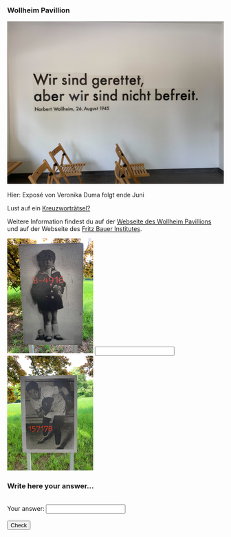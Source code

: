 ### Wollheim Pavillion

<img src="Wollheim_Bild1.jpg" width="600">

Hier: Exposé von Veronika Duma folgt ende Juni

Lust auf ein [Kreuzworträtsel?](https://www.xwords-generator.de/de/solve/dshbk)

Weitere Information findest du auf der [Webseite des Wollheim Pavillions ](http://www.wollheim-memorial.de/de/home)und auf der Webseite des [Fritz Bauer Institutes](https://www.fritz-bauer-institut.de).

<img src="Wollheim_Bild2.jpg" width="200">


<input pattern="Hallo" type="text" name="" value="">

<img src="Wollheim_Bild3.jpg" width="200">

<h3>Write here your answer...</h3>
<br>
<form name="f1">
  Your answer: <input type="password" name="studentAnswer" size="20">
  <br>
  <br>
  <input type="button" value="Check" onClick="checkAnswers()">

</form>



<html>
  <head>
    <title></title>
    <script>
    function checkAnswers(){
        // The following is what I changed.
        Student_answer = document.querySelector('[name="clave1"]').value
        Teacher_answer = "abc"

        if (Student_answer.length === 0 || Teacher_answer.length === 0) {
            alert("You must enter an answer to continue...");
            return false;
        }

        if (Student_answer === Teacher_answer) {
            alert("CONGRATULATIONS! Your answer is correct! You have advanced to the next level.");
            document.body.innerHTML += '<button onclick="window.location.href = \'https://www.google.com\';">Next Riddle</button>'
            //NOTE: here is where the button should be activated and click on it to advance to an hyperlink 
        } else {
            alert("Wrong answer, please, keep trying...");
            //NOTE: here the button must be disabled
        }

    }
    </script>
  </head>
  <body>

    <h3>Write here your answer...</h3>
    <br>

    <form action="" name="f1" onsubmit >
      Your answer: <input type="password" name="clave1" size="20">
      <br>
      <br>
      <input type="button" value="Check" onClick="checkAnswers()">

    </form>
  </body>
</html>

